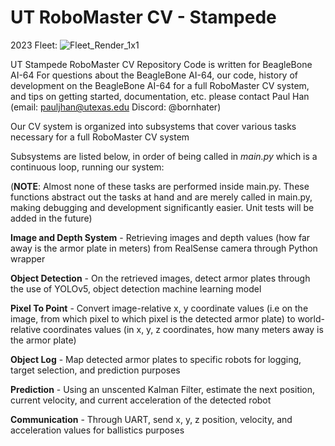 # UT RoboMaster CV - Stampede

2023 Fleet: ![Fleet_Render_1x1](https://github.com/ut-ras/robomaster_CV/assets/77861652/fdf0df6e-e5ee-45f9-aae2-001c07c516e6)

UT Stampede RoboMaster CV Repository
Code is written for BeagleBone AI-64
For questions about the BeagleBone AI-64, our code, history of development on the BeagleBone AI-64 for a full RoboMaster CV system, and tips on getting started, documentation, etc. please contact Paul Han (email: pauljhan@utexas.edu Discord: @bornhater)

Our CV system is organized into subsystems that cover various tasks necessary for a full RoboMaster CV system

Subsystems are listed below, in order of being called in *main.py* which is a continuous loop, running our system:

(**NOTE**: Almost none of these tasks are performed inside main.py. These functions abstract out the tasks at hand and are merely called in main.py, making debugging and development significantly easier. Unit tests will be added in the future)

**Image and Depth System** - Retrieving images and depth values (how far away is the armor plate in meters) from RealSense camera through Python wrapper

**Object Detection** - On the retrieved images, detect armor plates through the use of YOLOv5, object detection machine learning model

**Pixel To Point** - Convert image-relative x, y coordinate values (i.e on the image, from which pixel to which pixel is the detected armor plate) to world-relative coordinates values (in x, y, z coordinates, how many meters away is the armor plate)

**Object Log** - Map detected armor plates to specific robots for logging, target selection, and prediction purposes

**Prediction** - Using an unscented Kalman Filter, estimate the next position, current velocity, and current acceleration of the detected robot

**Communication** - Through UART, send x, y, z position, velocity, and acceleration values for ballistics purposes

